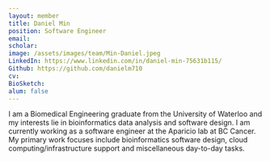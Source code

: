 ```yaml
---
layout: member
title: Daniel Min
position: Software Engineer
email: 
scholar: 
image: /assets/images/team/Min-Daniel.jpeg
LinkedIn: https://www.linkedin.com/in/daniel-min-75631b115/
Github: https://github.com/danielm710
cv: 
BioSketch: 
alum: false
---
```


I am a Biomedical Engineering graduate from the University of Waterloo and my interests lie in bioinformatics data analysis and software design. I am currently working as a software engineer at the Aparicio lab at BC Cancer. My primary work focuses include bioinformatics software design, cloud computing/infrastructure support and miscellaneous day-to-day tasks.

